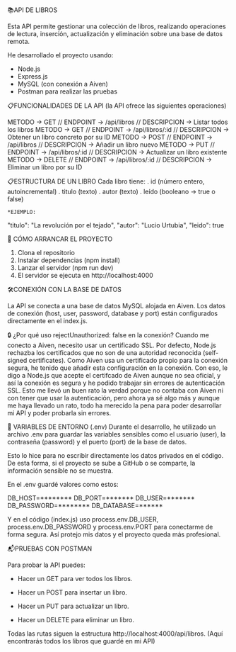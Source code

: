 📚API DE LIBROS

Esta API permite gestionar una colección de libros, realizando operaciones de lectura, inserción, actualización y eliminación sobre una base de datos remota.

He desarrollado el proyecto usando:

- Node.js
- Express.js
- MySQL (con conexión a Aiven)
- Postman para realizar las pruebas

📋FUNCIONALIDADES DE LA API (la API ofrece las siguientes operaciones)

METODO -> GET // ENDPOINT -> /api/libros // DESCRIPCION -> Listar todos los libros
METODO -> GET // ENDPOINT -> /api/libros/:id // DESCRIPCION -> Obtener un libro concreto por su ID
METODO -> POST // ENDPOINT -> /api/libros // DESCRIPCION -> Añadir un libro nuevo
METODO -> PUT // ENDPOINT -> /api/libros/:id // DESCRIPCION -> Actualizar un libro existente
METODO -> DELETE // ENDPOINT -> /api/libros/:id // DESCRIPCION -> Eliminar un libro por su ID

📋ESTRUCTURA DE UN LIBRO
   Cada libro tiene:
   . id (número entero, autoincremental)
   . titulo (texto)
   . autor (texto)
   . leído (booleano -> true o false)
    
    *EJEMPLO:
    
  "titulo": "La revolución por el tejado",
  "autor": "Lucio Urtubia",
  "leido": true

🚀 CÓMO ARRANCAR EL PROYECTO

1. Clona el repositorio
2. Instalar dependencias (npm install)
3. Lanzar el servidor (npm run dev)
4. El servidor se ejecuta en http://localhost:4000

🛠️CONEXIÓN CON LA BASE DE DATOS

La API se conecta a una base de datos MySQL alojada en Aiven.
Los datos de conexión (host, user, password, database y port) están configurados directamente en el index.js.

🔒 ¿Por qué uso rejectUnauthorized: false en la conexión? 
Cuando me conecto a Aiven, necesito usar un certificado SSL.
Por defecto, Node.js rechazba los certificados que no son de una autoridad reconocida (self-signed certificates).
Como Aiven usa un certificado propio para la conexión segura, he tenido que añadir esta configuración en la conexión.
Con eso, le digo a Node.js que acepte el certifcado de Aiven aunque no sea oficial, y así la conexión es segura y he podido trabajar sin errores de autenticación SSL. Esto me llevó un buen rato la verdad porque no contaba con Aiven ni con tener que usar la autenticación, pero ahora ya sé algo más y aunque me haya llevado un rato, todo ha merecido la pena para poder desarrollar mi API y poder probarla sin errores.

📂 VARIABLES DE ENTORNO (.env)
Durante el desarrollo, he utilizado un archivo .env para guardar las variables sensibles como el usuario (user), la contraseña (password) y el puerto (port) de la base de datos.

Esto lo hice para no escribir directamente los datos privados en el código. De esta forma, si el proyecto se sube a GitHub o se comparte, la información sensible no se muestra.

En el .env guardé valores como estos:

DB_HOST=********
DB_PORT=*******
DB_USER=*******
DB_PASSWORD=********
DB_DATABASE=******

Y en el código (index.js) uso process.env.DB_USER, process.env.DB_PASSWORD y process.env.PORT para conectarme de forma segura.
Así protejo mis datos y el proyecto queda más profesional.

📬PRUEBAS CON POSTMAN

Para probar la API puedes:

- Hacer un GET para ver todos los libros.

- Hacer un POST para insertar un libro.

- Hacer un PUT para actualizar un libro.

- Hacer un DELETE para eliminar un libro.

Todas las rutas siguen la estructura http://localhost:4000/api/libros. (Aquí encontrarás todos los libros que guardé en mi API)


